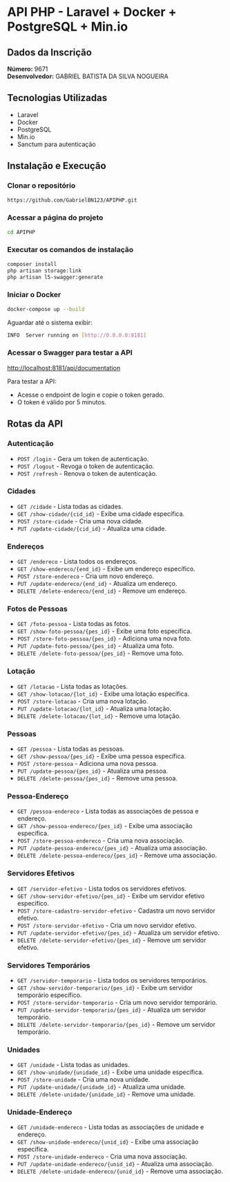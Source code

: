 # API PHP - Laravel + Docker + PostgreSQL + Min.io

## Dados da Inscrição

**Número:** 9671  
**Desenvolvedor:** GABRIEL BATISTA DA SILVA NOGUEIRA

## Tecnologias Utilizadas

- Laravel
- Docker
- PostgreSQL
- Min.io
- Sanctum para autenticação

## Instalação e Execução

### Clonar o repositório

```sh
https://github.com/GabrielBN123/APIPHP.git
```

### Acessar a página do projeto

```sh
cd APIPHP
```

### Executar os comandos de instalação

```sh
composer install
php artisan storage:link
php artisan l5-swagger:generate
```

### Iniciar o Docker

```sh
docker-compose up --build
```

Aguardar até o sistema exibir:

```sh
INFO  Server running on [http://0.0.0.0:8181]
```

### Acessar o Swagger para testar a API

[http://localhost:8181/api/documentation](http://localhost:8181/api/documentation)

Para testar a API:
- Acesse o endpoint de login e copie o token gerado.
- O token é válido por 5 minutos.

## Rotas da API

### Autenticação
- `POST /login` - Gera um token de autenticação.
- `POST /logout` - Revoga o token de autenticação.
- `POST /refresh` - Renova o token de autenticação.

### Cidades
- `GET /cidade` - Lista todas as cidades.
- `GET /show-cidade/{cid_id}` - Exibe uma cidade específica.
- `POST /store-cidade` - Cria uma nova cidade.
- `PUT /update-cidade/{cid_id}` - Atualiza uma cidade.

### Endereços
- `GET /endereco` - Lista todos os endereços.
- `GET /show-endereco/{end_id}` - Exibe um endereço específico.
- `POST /store-endereco` - Cria um novo endereço.
- `PUT /update-endereco/{end_id}` - Atualiza um endereço.
- `DELETE /delete-endereco/{end_id}` - Remove um endereço.

### Fotos de Pessoas
- `GET /foto-pessoa` - Lista todas as fotos.
- `GET /show-foto-pessoa/{pes_id}` - Exibe uma foto específica.
- `POST /store-foto-pessoa/{pes_id}` - Adiciona uma nova foto.
- `PUT /update-foto-pessoa/{pes_id}` - Atualiza uma foto.
- `DELETE /delete-foto-pessoa/{pes_id}` - Remove uma foto.

### Lotação
- `GET /lotacao` - Lista todas as lotações.
- `GET /show-lotacao/{lot_id}` - Exibe uma lotação específica.
- `POST /store-lotacao` - Cria uma nova lotação.
- `PUT /update-lotacao/{lot_id}` - Atualiza uma lotação.
- `DELETE /delete-lotacao/{lot_id}` - Remove uma lotação.

### Pessoas
- `GET /pessoa` - Lista todas as pessoas.
- `GET /show-pessoa/{pes_id}` - Exibe uma pessoa específica.
- `POST /store-pessoa` - Adiciona uma nova pessoa.
- `PUT /update-pessoa/{pes_id}` - Atualiza uma pessoa.
- `DELETE /delete-pessoa/{pes_id}` - Remove uma pessoa.

### Pessoa-Endereço
- `GET /pessoa-endereco` - Lista todas as associações de pessoa e endereço.
- `GET /show-pessoa-endereco/{pes_id}` - Exibe uma associação específica.
- `POST /store-pessoa-endereco` - Cria uma nova associação.
- `PUT /update-pessoa-endereco/{pes_id}` - Atualiza uma associação.
- `DELETE /delete-pessoa-endereco/{pes_id}` - Remove uma associação.

### Servidores Efetivos
- `GET /servidor-efetivo` - Lista todos os servidores efetivos.
- `GET /show-servidor-efetivo/{pes_id}` - Exibe um servidor efetivo específico.
- `POST /store-cadastro-servidor-efetivo` - Cadastra um novo servidor efetivo.
- `POST /store-servidor-efetivo` - Cria um novo servidor efetivo.
- `PUT /update-servidor-efetivo/{pes_id}` - Atualiza um servidor efetivo.
- `DELETE /delete-servidor-efetivo/{pes_id}` - Remove um servidor efetivo.

### Servidores Temporários
- `GET /servidor-temporario` - Lista todos os servidores temporários.
- `GET /show-servidor-temporario/{pes_id}` - Exibe um servidor temporário específico.
- `POST /store-servidor-temporario` - Cria um novo servidor temporário.
- `PUT /update-servidor-temporario/{pes_id}` - Atualiza um servidor temporário.
- `DELETE /delete-servidor-temporario/{pes_id}` - Remove um servidor temporário.

### Unidades
- `GET /unidade` - Lista todas as unidades.
- `GET /show-unidade/{unidade_id}` - Exibe uma unidade específica.
- `POST /store-unidade` - Cria uma nova unidade.
- `PUT /update-unidade/{unidade_id}` - Atualiza uma unidade.
- `DELETE /delete-unidade/{unidade_id}` - Remove uma unidade.

### Unidade-Endereço
- `GET /unidade-endereco` - Lista todas as associações de unidade e endereço.
- `GET /show-unidade-endereco/{unid_id}` - Exibe uma associação específica.
- `POST /store-unidade-endereco` - Cria uma nova associação.
- `PUT /update-unidade-endereco/{unid_id}` - Atualiza uma associação.
- `DELETE /delete-unidade-endereco/{unid_id}` - Remove uma associação.

